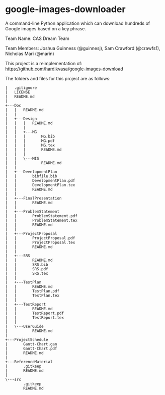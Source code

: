 # google-images-downloader

A command-line Python application which can download hundreds of Google images based on a key phrase.

Team Name: CAS Dream Team

Team Members: Joshua Guinness (@guinnesj), Sam Crawford (@crawfs1), Nicholas Mari (@marin)

This project is a reimplementation of: https://github.com/hardikvasa/google-images-download

The folders and files for this project are as follows:  

```
|   .gitignore
|   LICENSE
|   README.md
|   
+---Doc
|   |   README.md
|   |   
|   +---Design
|   |   |   README.md
|   |   |   
|   |   +---MG
|   |   |       MG.bib
|   |   |       MG.pdf
|   |   |       MG.tex
|   |   |       README.md
|   |   |       
|   |   \---MIS
|   |           README.md
|   |           
|   +---DevelopmentPlan
|   |       bibfile.bib
|   |       DevelopmentPlan.pdf
|   |       DevelopmentPlan.tex
|   |       README.md
|   |       
|   +---FinalPresentation
|   |       README.md
|   |       
|   +---ProblemStatement
|   |       ProblemStatement.pdf
|   |       ProblemStatement.tex
|   |       README.md
|   |       
|   +---ProjectProposal
|   |       ProjectProposal.pdf
|   |       ProjectProposal.tex
|   |       README.md
|   |       
|   +---SRS
|   |       README.md
|   |       SRS.bib
|   |       SRS.pdf
|   |       SRS.tex
|   |       
|   +---TestPlan
|   |       README.md
|   |       TestPlan.pdf
|   |       TestPlan.tex
|   |       
|   +---TestReport
|   |       README.md
|   |       TestReport.pdf
|   |       TestReport.tex
|   |       
|   \---UserGuide
|           README.md
|           
+---ProjectSchedule
|       Gantt-Chart.gan
|       Gantt-Chart.pdf
|       README.md
|       
+---ReferenceMaterial
|       .gitkeep
|       README.md
|       
\---src
        .gitkeep
        README.md
```
